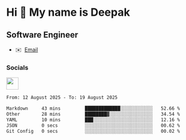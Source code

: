 Hi 👋 My name is Deepak
=======================

Software Engineer
-----------------
* ✉️  [Email](mailto:kumar.neu19@gmail.com)


### Socials

<p align="left"><a href="https://www.linkedin.com/in/deepak94kumar" target="_blank" rel="noreferrer"><img src="https://raw.githubusercontent.com/danielcranney/readme-generator/main/public/icons/socials/linkedin.svg" width="32" height="32" /></a></p>

<!--START_SECTION:waka-->

```txt
From: 12 August 2025 - To: 19 August 2025

Markdown     43 mins         █████████████░░░░░░░░░░░░   52.66 %
Other        28 mins         ████████▓░░░░░░░░░░░░░░░░   34.54 %
YAML         10 mins         ███░░░░░░░░░░░░░░░░░░░░░░   12.16 %
JSON         0 secs          ░░░░░░░░░░░░░░░░░░░░░░░░░   00.62 %
Git Config   0 secs          ░░░░░░░░░░░░░░░░░░░░░░░░░   00.02 %
```

<!--END_SECTION:waka-->
